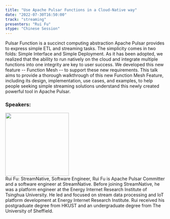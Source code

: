 ```yaml
---
title: "Use Apache Pulsar Functions in a Cloud-Native way"
date: "2022-07-30T16:50:00"
track: "streaming"
presenters: "Rui Fu"
stype: "Chinese Session"
---
```

Pulsar Function is a succinct computing abstraction Apache Pulsar provides to express simple ETL and streaming tasks. The simplicity comes in two folds: Simple Interface and Simple Deployment. As it has been adopted, we realized that the ability to run natively on the cloud and integrate multiple functions into one integrity are key to user success. We developed this new feature -- Function Mesh -- to support these new requirements.
This talk aims to provide a thorough walkthrough of this new Function Mesh Feature, including its design, implementation, use cases, and examples, to help people seeking simple streaming solutions understand this newly created powerful tool in Apache Pulsar.
 ### Speakers: 
 <img src="images/speaker/1161.png" width="200" /><br>Rui Fu: StreamNative, Software Engineer, Rui Fu is Apache Pulsar Committer and a software engineer at StreamNative. Before joining StreamNative, he was a platform engineer at the Energy Internet Research Institute of Tsinghua University. He led and focused on stream data processing and IoT platform development at Energy Internet Research Institute. Rui received his postgraduate degree from HKUST and an undergraduate degree from The University of Sheffield.

 